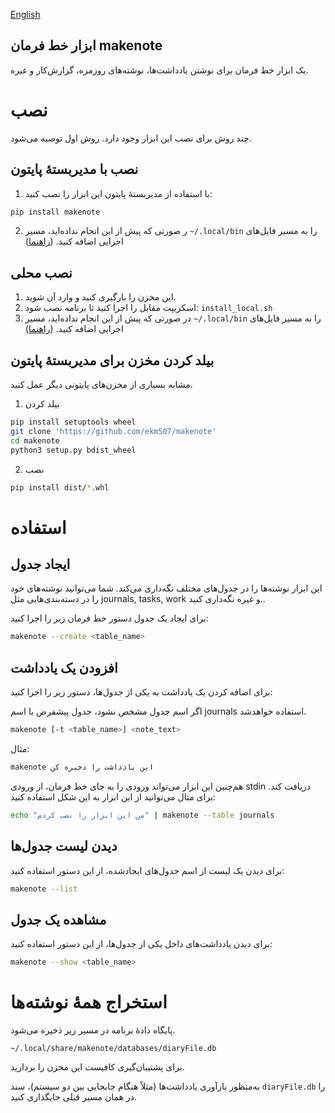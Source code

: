 [English](./README.md)

ابزار خط فرمان makenote
---

یک ابزار خط فرمان برای نوشتن یادداشت‌ها، نوشته‌های روزمره، گزارش‌کار و غیره.

# نصب

چند روش برای نصب این ابزار وجود دارد. روش اول توصیه می‌شود.

## نصب با مدیربستهٔ پایتون
1. با استفاده از مدیربستهٔ پایتون این ابزار را نصب کنید:  
```bash
pip install makenote
```

2. ر صورتی که پیش از این انجام نداده‌اید، مسیر `~/.local/bin` را به مسیر فایل‌های اجرایی اضافه کنید. ([راهنما](https://linuxize.com/post/how-to-add-directory-to-path-in-linux/))

## نصب محلی

1. این مخزن را بارگیری کنید و وارد آن شوید.
2. اسکریپت مقابل را اجرا کنید تا برنامه نصب شود: `install_local.sh`
3. در صورتی که پیش از این انجام نداده‌اید، مسیر `~/.local/bin` را به مسیر فایل‌های اجرایی اضافه کنید. ([راهنما](https://linuxize.com/post/how-to-add-directory-to-path-in-linux/))

## بیلد کردن مخزن برای مدیربستهٔ پایتون

مشابه بسیاری از مخزن‌های پایتونی دیگر عمل کنید.
1. بیلد کردن
```bash
pip install setuptools wheel
git clone 'https://github.com/ekm507/makenote'
cd makenote
python3 setup.py bdist_wheel
```

2. نصب
```bash
pip install dist/*.whl
```



<!-- 
### پیش از نصب

پیش از نصب مطمئن باشید نیازمندی‌های برنامه نصب شده‌است.  
این برنامه از sqlite3 استقاده می‌کند. برای نصب آن در سیستم‌های دبیانی از این دستور استفاده کنید:



```bash
apt install sqlite3
```

### نصب

ابتدا این مخزن را کلون کنید:


```bash
git clone 'https://github.com/ekm507/makenote.git'
```

سپس فایل `install.sh` را با دسترسی روت اجرا کنید:

```bash
./install.sh
``` -->

# استفاده

## ایجاد جدول

این ابزار نوشته‌ها را در جدول‌های مختلف نگه‌داری می‌کند. شما می‌توانید نوشته‌های خود را در دسته‌بندی‌هایی مثل journals, tasks, work و غیره نگه‌داری کنید..

برای ایجاد یک جدول دستور خط فرمان زیر را اجرا کنید:



```bash
makenote --create <table_name>
```

## افزودن یک یادداشت

برای اضافه کردن یک یادداشت به یکی از جدول‌ها، دستور زیر را اجرا کنید:

اگر اسم جدول مشخص نشود، جدول پیشفرض با اسم journals استفاده خواهدشد.


```bash
makenote [-t <table_name>] <note_text>
```

مثال:
```bash
makenote این یادداشت را ذخیره کن
```

هم‌چنین این ابزار می‌تواند ورودی را به جای خط فرمان، از ورودی stdin دریافت کند. برای مثال می‌توانید از این ابزار به این شکل استفاده کنید:


```bash
echo "من این ابزار را نصب کردم" | makenote --table journals
```


## دیدن لیست جدول‌ها

برای دیدن یک لیست از اسم جدول‌های ایجادشده، از این دستور استفاده کنید:


```bash
makenote --list
```

## مشاهده یک جدول

برای دیدن یادداشت‌های داخل یکی از جدول‌ها، از این دستور استفاده کنید:


```bash
makenote --show <table_name>
```


# استخراج همهٔ نوشته‌ها
پایگاه دادهٔ برنامه در مسیر زیر ذخیره می‌شود.

`~/.local/share/makenote/databases/diaryFile.db`

برای پشتیبان‌گیری کافیست این مخزن را بردارید.

به‌منظور بازآوری یادداشت‌ها (مثلاً هنگام جابجایی بین دو سیستم)، سند `diaryFile.db` را در همان مسیر قبلی جایگذاری کنید.

